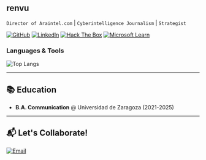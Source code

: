 ## renvu
`Director of Araintel.com` | `Cyberintelligence Journalism` | `Strategist`  

[![GitHub](https://img.shields.io/badge/GitHub-@rubenvmu-181717?style=flat&logo=github)](https://github.com/rubenvmu)
[![LinkedIn](https://img.shields.io/badge/LinkedIn-Connect-blue?style=flat&logo=linkedin)]([https://www.linkedin.com/in/ruben-vasile-marcu-ungureanu](https://www.linkedin.com/in/ruben-vasile-marcu-ungureanu-2477b9236/))
[![Hack The Box](https://img.shields.io/badge/Hack_The_Box-Rank_Hacker-9FEF00?style=flat&logo=hackthebox)]([https://app.hackthebox.com/profile/your_id](https://app.hackthebox.com/profile/1817580))
[![Microsoft Learn](https://img.shields.io/badge/Microsoft_Learn-Lvl_13-0078D4?style=flat&logo=microsoft)]([https://learn.microsoft.com/es-es/users/ruben-vasile-marcu-ungureanu](https://learn.microsoft.com/es-es/users/rvmurvmu-9285/transcript/7xgkh6mrl98q93d))


### **Languages & Tools**
![Top Langs](https://github-readme-stats.vercel.app/api/top-langs/?username=rubenvmu&hide_progress=true)

---

## 📚 **Education**
- **B.A. Communication** @ Universidad de Zaragoza (2021-2025)  
---

## 📬 **Let's Collaborate!**
[![Email](https://img.shields.io/badge/Email-rvmu%40araintel.com-red?style=flat&logo=gmail)](mailto:rvmu@araintel.com)  
